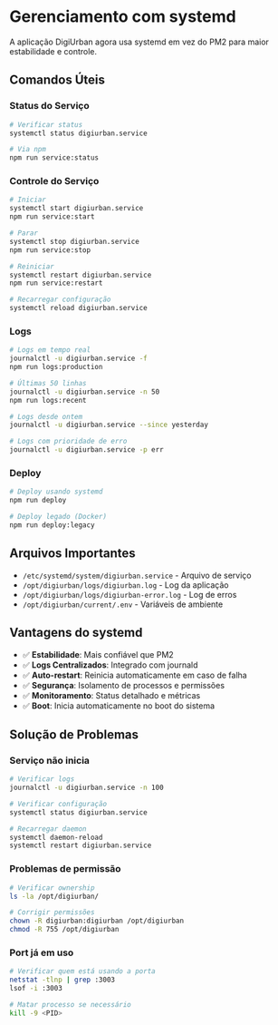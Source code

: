 # Gerenciamento com systemd

A aplicação DigiUrban agora usa systemd em vez do PM2 para maior estabilidade e controle.

## Comandos Úteis

### Status do Serviço
```bash
# Verificar status
systemctl status digiurban.service

# Via npm
npm run service:status
```

### Controle do Serviço
```bash
# Iniciar
systemctl start digiurban.service
npm run service:start

# Parar
systemctl stop digiurban.service
npm run service:stop

# Reiniciar
systemctl restart digiurban.service
npm run service:restart

# Recarregar configuração
systemctl reload digiurban.service
```

### Logs
```bash
# Logs em tempo real
journalctl -u digiurban.service -f
npm run logs:production

# Últimas 50 linhas
journalctl -u digiurban.service -n 50
npm run logs:recent

# Logs desde ontem
journalctl -u digiurban.service --since yesterday

# Logs com prioridade de erro
journalctl -u digiurban.service -p err
```

### Deploy
```bash
# Deploy usando systemd
npm run deploy

# Deploy legado (Docker)
npm run deploy:legacy
```

## Arquivos Importantes

- `/etc/systemd/system/digiurban.service` - Arquivo de serviço
- `/opt/digiurban/logs/digiurban.log` - Log da aplicação
- `/opt/digiurban/logs/digiurban-error.log` - Log de erros
- `/opt/digiurban/current/.env` - Variáveis de ambiente

## Vantagens do systemd

- ✅ **Estabilidade**: Mais confiável que PM2
- ✅ **Logs Centralizados**: Integrado com journald
- ✅ **Auto-restart**: Reinicia automaticamente em caso de falha
- ✅ **Segurança**: Isolamento de processos e permissões
- ✅ **Monitoramento**: Status detalhado e métricas
- ✅ **Boot**: Inicia automaticamente no boot do sistema

## Solução de Problemas

### Serviço não inicia
```bash
# Verificar logs
journalctl -u digiurban.service -n 100

# Verificar configuração
systemctl status digiurban.service

# Recarregar daemon
systemctl daemon-reload
systemctl restart digiurban.service
```

### Problemas de permissão
```bash
# Verificar ownership
ls -la /opt/digiurban/

# Corrigir permissões
chown -R digiurban:digiurban /opt/digiurban
chmod -R 755 /opt/digiurban
```

### Port já em uso
```bash
# Verificar quem está usando a porta
netstat -tlnp | grep :3003
lsof -i :3003

# Matar processo se necessário
kill -9 <PID>
```